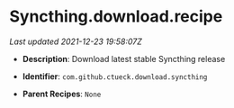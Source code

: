 # Syncthing.download.recipe

_Last updated 2021-12-23 19:58:07Z_

- **Description**: Download latest stable Syncthing release

- **Identifier**: `com.github.ctueck.download.syncthing`

- **Parent Recipes**: `None`